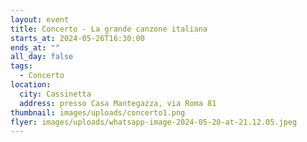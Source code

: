 ```yaml
---
layout: event
title: Concerto - La grande canzone italiana
starts_at: 2024-05-26T16:30:00
ends_at: ""
all_day: false
tags:
  - Concerto
location:
  city: Cassinetta
  address: presso Casa Mantegazza, via Roma 81
thumbnail: images/uploads/concerto1.png
flyer: images/uploads/whatsapp-image-2024-05-20-at-21.12.05.jpeg
---
```

